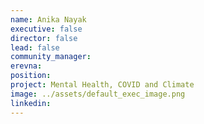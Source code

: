 ```yaml
---
name: Anika Nayak
executive: false
director: false
lead: false
community_manager:   
erevna:  
position:  
project: Mental Health, COVID and Climate
image: ../assets/default_exec_image.png
linkedin: 
---
```

